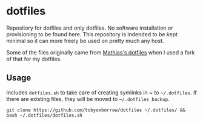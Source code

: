# dotfiles

Repository for dotfiles and only dotfiles. No software installation or
provisioning to be found here. This repository is indended to be kept minimal
so it can more freely be used on pretty much any host.

Some of the files originally came from [Mathias's
dotfiles](https://github.com/mathiasbynens/dotfiles) when I used a fork of that
for my dotfiles.

## Usage

Includes `dotfiles.sh` to take care of creating symlinks in ~ to `~/.dotfiles`.
If there are existing files, they will be moved to `~/.dotfiles_backup`.

```
git clone https://github.com/tobyoxborrow/dotfiles ~/.dotfiles/ && bash ~/.dotfiles/dotfiles.sh
```
